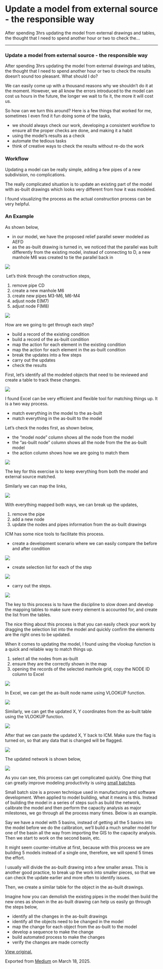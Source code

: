 # Update a model from external source - the responsible way

After spending 3hrs updating the model from external drawings and tables, the thought that I need to spend another hour or two to check the…

---

### Update a model from external source - the responsible way

After spending 3hrs updating the model from external drawings and tables, the thought that I need to spend another hour or two to check the results doesn’t sound too pleasant. What should I do?

We can easily come up with a thousand reasons why we shouldn’t do it at the moment. However, we all know the errors introduced to the model can cost us hours in the future, the longer we wait to fix it, the more it will cost us.

So how can we turn this around? Here is a few things that worked for me, sometimes I even find it fun doing some of the tasks,

* we should always check our work, developing a consistent workflow to ensure all the proper checks are done, and making it a habit
* using the model’s results as a check
* automate the tedious tasks
* think of creative ways to check the results without re-do the work

### Workflow

Updating a model can be really simple, adding a few pipes of a new subdivision, no complications.

The really complicated situation is to update an existing part of the model with as-built drawings which looks very different from how it was modeled.

I found visualizing the process as the actual construction process can be very helpful.

### An Example

As shown below,

* in our model, we have the proposed relief parallel sewer modeled as AEFD
* as the as-built drawing is turned in, we noticed that the parallel was built differently from the existing model, instead of connecting to D, a new manhole M6 was created to tie the parallel back in

![](images\1_FLE-wnq2EnCHK1OUm1tSnA.png)

 Let’s think through the construction steps,

1. remove pipe CD
2. create a new manhole M6
3. create new pipes M3-M6, M6-M4
4. adjust node E(M7)
5. adjust node F(M8)

![](images\1_zZI2KpVgOrqUceZLwTg-Cw.png)

How are we going to get through each step?

* build a record of the existing condition
* build a record of the as-built condition
* map the action for each element in the existing condition
* map the action for each element in the as-built condition
* break the updates into a few steps
* carry out the updates
* check the results

First, let’s identify all the modeled objects that need to be reviewed and create a table to track these changes.

![](images\1_s3w5o9rLWyYhNucW6jgjeg.png)

I found Excel can be very efficient and flexible tool for matching things up. It is a two way process.

* match everything in the model to the as-built
* match everything in the as-built to the model

Let’s check the nodes first, as shown below,

* the “model node” column shows all the node from the model
* the “as-built node” column shows all the node from the the as-built model
* the action column shows how we are going to match them

![](images\1_zTrh3pgm7hdCj3l9yhH5Hw.png)

The key for this exercise is to keep everything from both the model and external source matched.

Similarly we can map the links,

![](images\1_6819rtV0wVehJYsYkfaNhA.png)

With everything mapped both ways, we can break up the updates,

1. remove the pipe
2. add a new node
3. update the nodes and pipes information from the as-built drawings

ICM has some nice tools to facilitate this process.

* create a development scenario where we can easily compare the before and after condition

![](images\1_g3X-y9zmY_IhOVAurLKFrw.png)

* create selection list for each of the step

![](images\1_ca3-sVryr7c_m8r8W_AXig.png)

* carry out the steps.

![](images\1_pOGQOSbF6feku-k-mSCeUw.png)

The key to this process is to have the discipline to slow down and develop the mapping tables to make sure every element is accounted for, and create the list from the tables.

The nice thing about this process is that you can easily check your work by dragging the selection list into the model and quickly confirm the elements are the right ones to be updated.

When it comes to updating the model, I found using the vlookup function is a quick and reliable way to match things up.

1. select all the nodes from as-built
2. ensure they are the correctly shown in the map
3. opening the records of the selected manhole grid, copy the NODE ID column to Excel

![](images\1_0hJ0XjX41RcbRUeXBqjLzg.png)

In Excel, we can get the as-built node name using VLOOKUP function.

![](images\1_2xbv1gA4KsUtv6-b6Nrpcw.png)

Similarly, we can get the updated X, Y coordinates from the as-built table using the VLOOKUP function.

![](images\1_l3TRatxhLVlIAnzeMkW3xQ.png)

After that we can paste the updated X, Y back to ICM. Make sure the flag is turned on, so that any data that is changed will be flagged.

![](images\1_5YAt5a92XguY-birdAZQPA.png)

The updated network is shown below,

![](images\1_O4xX3FFI6Je-EIbMGf7hpg.png)

As you can see, this process can get complicated quickly. One thing that can greatly improve modeling productivity is using [small batches](https://queue.acm.org/detail.cfm?id=2945077).

Small batch size is a proven technique used in manufacturing and software development. When applied to model building, what it means is this. Instead of building the model in a series of steps such as build the network, calibrate the model and then perform the capacity analysis as major milestones, we go through all the process many times. Below is an example.

Say we have a model with 5 basins, instead of getting all the 5 basins into the model before we do the calibration, we’ll build a much smaller model for one of the basin all the way from importing the GIS to the capacity analysis. Then we start to work on the second basin, etc.

It might seem counter-intuitive at first, because with this process we are building 5 models instead of a single one, therefore, we will spend 5 times the effort.

I usually will divide the as-built drawing into a few smaller areas. This is another good practice, to break up the work into smaller pieces, so that we can check the update earlier and more often to identify issues.

Then, we create a similar table for the object in the as-built drawings.

Imagine how you can demolish the existing pipes in the model then build the new ones as shown in the as-built drawing can help us easily go through the steps below,

* identify all the changes in the as-built drawings
* identify all the objects need to be changed in the model
* map the change for each object from the as-built to the model
* develop a sequence to make the change
* build automated process to make the changes
* verify the changes are made correctly

[View original.](https://medium.com/p/efeb33ad497)

Exported from [Medium](https://medium.com) on March 18, 2025.